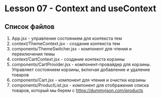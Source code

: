# Lesson 07 - Context and useContext

## Список файлов

1. App.jsx - управление состоянием для контекста тем
2. context/ThemeContext.jsx - создание контекста тем
3. components/ThemeSwitcher.jsx - компонент для чтения и переключения темы 
4. context/CartContext.jsx - создание контекста корзины
5. components/CartProvider.jsx - компонент-провайдер для корзины. Управляет состоянием корзины, включая добавление и удаление товаров
6. components/Cart.jsx - компонент для чтения и очистки корзины
7. components/ProductList.jsx - компонент для отображения списка товаров, который мы берем с https://dummyjson.com/products